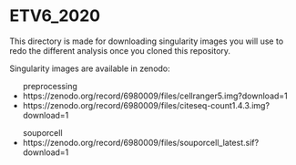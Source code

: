 # ETV6_2020

This directory is made for downloading singularity images you will use to redo the different analysis once you cloned this repository.

Singularity images are available in zenodo:
<ul>
preprocessing
	<li>https://zenodo.org/record/6980009/files/cellranger5.img?download=1</li>
	<li>https://zenodo.org/record/6980009/files/citeseq-count1.4.3.img?download=1</li>
</ul>
<ul>
souporcell
	<li>https://zenodo.org/record/6980009/files/souporcell_latest.sif?download=1</li>
</ul>
